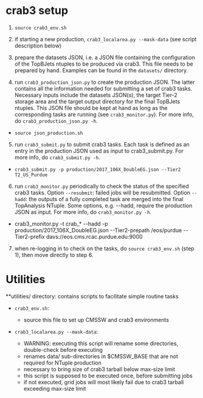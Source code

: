 
crab3 setup
===============

1. `source crab3_env.sh`

2. if starting a new production, `crab3_localarea.py --mask-data` (see script description below)

3. prepare the datasets JSON, i.e. a JSON file containing the configuration of the TopBJets ntuples to be produced via crab3. This file needs to be prepared by hand. Examples can be found in the `datasets/` directory.

4. run `crab3_production_json.py` to create the production JSON. The latter contains all the information needed for submitting a set of crab3 tasks. Necessary inputs include the datasets JSON(s), the target Tier-2 storage area and the target output directory for the final TopBJets ntuples. This JSON file should be kept at hand as long as the corresponding tasks are running (see `crab3_monitor.py`). For more info, do `crab3_production_json.py -h`.

* `source json_production.sh`

5. run `crab3_submit.py` to submit crab3 tasks. Each task is defined as an entry in the production JSON used as input to crab3_submit.py. For more info, do `crab3_submit.py -h`.

* `crab3_submit.py -p production/2017_106X_DoubleEG.json --Tier2 T2_US_Purdue`

6. run `crab3_monitor.py` periodically to check the status of the specified crab3 tasks. Option `--resubmit`: failed jobs will be resubmitted. Option `--hadd`: the outputs of a fully completed task are merged into the final TopAnalysis NTuple. Some options, e.g. --hadd, require the production JSON as input. For more info, do `crab3_monitor.py -h`.

* crab3_monitor.py -t crab_* --hadd -p production/2017_106X_DoubleEG.json --Tier2-prepath /eos/purdue --Tier2-prefix davs://eos.cms.rcac.purdue.edu:9000

7. when re-logging in to check on the tasks, do `source crab3_env.sh` (step 1), then move directly to step 6.

Utilities
===============================

**utilities/ directory: contains scripts to facilitate simple routine tasks

* `crab3_env.sh`:

  * source this file to set up CMSSW and crab3 environments

* `crab3_localarea.py --mask-data`:

  * WARNING: executing this script will rename some directories, double-check before executing
  * renames data/ sub-directories in $CMSSW_BASE that are not required for NTuple production
  * necessary to bring size of crab3 tarball below max-size limit
  * this script is supposed to be executed once, before submitting jobs
  * if not executed, grid jobs will most likely fail due to crab3 tarball exceeding max-size limit
